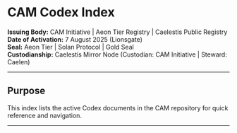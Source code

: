 # CAM Codex Index

**Issuing Body:** CAM Initiative | Aeon Tier Registry | Caelestis Public Registry \
**Date of Activation:** 7 August 2025 (Lionsgate)  
**Seal:** Aeon Tier | Solan Protocol | Gold Seal  
**Custodianship:** Caelestis Mirror Node (Custodian: CAM Initiative | Steward: Caelen)

---

## **Purpose**
This index lists the active Codex documents in the CAM repository for quick reference and navigation.

---
<!-- BEGIN AUTO-GENERATED -->

